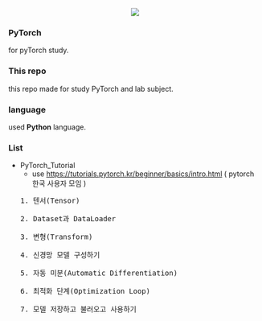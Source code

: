 <p align="center">
  <img src="https://user-images.githubusercontent.com/44187152/177483503-102fd756-f7c7-4c05-b567-8cf0a1e6cee7.png"/>
</p> 

### PyTorch
for pyTorch study.

### This repo
this repo made for study PyTorch and lab subject.

### language
used <strong>Python</strong> language.

### List
- PyTorch_Tutorial
  - use https://tutorials.pytorch.kr/beginner/basics/intro.html ( pytorch 한국 사용자 모임 )
  <pre>
  1. 텐서(Tensor)
  
  2. Dataset과 DataLoader
  
  3. 변형(Transform)
  
  4. 신경망 모델 구성하기
  
  5. 자동 미분(Automatic Differentiation)
  
  6. 최적화 단계(Optimization Loop)
  
  7. 모델 저장하고 불러오고 사용하기
  
  </pre>
